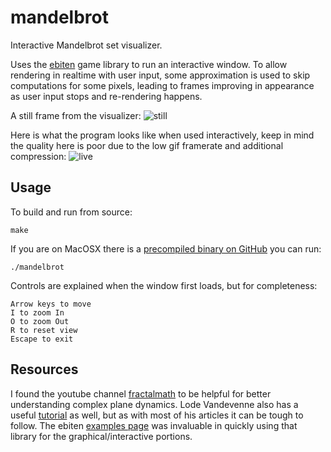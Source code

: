 # mandelbrot

Interactive Mandelbrot set visualizer.

Uses the [ebiten][3] game library to run an interactive window. To allow rendering in realtime with user input, some approximation is used to skip computations for some pixels, leading to frames improving in appearance as user input stops and re-rendering happens.

A still frame from the visualizer:
![still](https://user-images.githubusercontent.com/6401746/102289976-e16ea800-3ef4-11eb-9559-23161ad58e88.png)

Here is what the program looks like when used interactively, keep in mind the quality here is poor due to the low gif framerate and additional compression:
![live](https://user-images.githubusercontent.com/6401746/102290677-5bebf780-3ef6-11eb-90d6-be43bcebf90d.gif)

## Usage

To build and run from source:
```
make
```

If you are on MacOSX there is a [precompiled binary on GitHub][release] you can run:
```
./mandelbrot
```

Controls are explained when the window first loads, but for completeness:
```
Arrow keys to move
I to zoom In
O to zoom Out
R to reset view
Escape to exit
```

## Resources

I found the youtube channel [fractalmath][1] to be helpful for better understanding complex plane dynamics. Lode Vandevenne also has a useful [tutorial][2] as well, but as with most of his articles it can be tough to follow. The ebiten [examples page][4] was invaluable in quickly using that library for the graphical/interactive portions.

[1]: https://www.youtube.com/channel/UCJ1i1TGHljQ6ETPgptchOZg
[2]: https://lodev.org/cgtutor/juliamandelbrot.html
[3]: https://ebiten.org/
[4]: https://ebiten.org/examples
[release]: https://github.com/keyan/mandelbrot/releases/tag/v1.0
